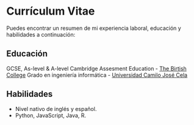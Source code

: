 # Currículum Vitae


Puedes encontrar un resumen de mi experiencia laboral, educación y habilidades a continuación:


## Educación

GCSE, As-level & A-level Cambridge Assesment Education - [The Birtish College](https://thebritishcollege.com/)
Grado en ingeniería informática - [Universidad Camilo José Cela](https://www.ucjc.edu/grados/ingenieria-informatica/)



## Habilidades

- Nivel nativo de inglés y español.
- Python, JavaScript, Java, R.